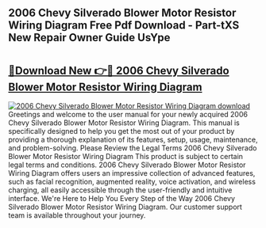 ## 2006 Chevy Silverado Blower Motor Resistor Wiring Diagram Free Pdf Download - Part-tXS New Repair Owner Guide UsYpe

# <h2><a href="http://dfh718.blite.top/?on=2006+Chevy+Silverado+Blower+Motor+Resistor+Wiring+Diagram">🔗Download New 👉🔴 2006 Chevy Silverado Blower Motor Resistor Wiring Diagram</a></h2>

[![2006 Chevy Silverado Blower Motor Resistor Wiring Diagram download](https://i.imgur.com/lujVjoI.png)](http://dfh718.blite.top/?on=2006+Chevy+Silverado+Blower+Motor+Resistor+Wiring+Diagram)
Greetings and welcome to the user manual for your newly acquired 2006 Chevy Silverado Blower Motor Resistor Wiring Diagram. This manual is specifically designed to help you get the most out of your product by providing a thorough explanation of its features, setup, usage, maintenance, and problem-solving. Please Review the Legal Terms 2006 Chevy Silverado Blower Motor Resistor Wiring Diagram This product is subject to certain legal terms and conditions. 2006 Chevy Silverado Blower Motor Resistor Wiring Diagram offers users an impressive collection of advanced features, such as facial recognition, augmented reality, voice activation, and wireless charging, all easily accessible through the user-friendly and intuitive interface. We're Here to Help You Every Step of the Way 2006 Chevy Silverado Blower Motor Resistor Wiring Diagram. Our customer support team is available throughout your journey.
